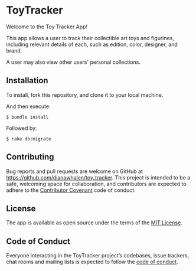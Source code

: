 # ToyTracker

Welcome to the Toy Tracker App!

This app allows a user to track their collectible art toys and figurines, including relevant details of each, such as edition, color, designer, and brand.

A user may also view other users' personal collections.

## Installation

To install, fork this repository, and clone it to your local machine.

And then execute:

    $ bundle install

Followed by:

    $ rake db:migrate

## Contributing

Bug reports and pull requests are welcome on GitHub at https://github.com/dianawhalen/toy_tracker. This project is intended to be a safe, welcoming space for collaboration, and contributors are expected to adhere to the [Contributor Covenant](http://contributor-covenant.org) code of conduct.

## License

The app is available as open source under the terms of the [MIT License](https://opensource.org/licenses/MIT).

## Code of Conduct

Everyone interacting in the ToyTracker project’s codebases, issue trackers, chat rooms and mailing lists is expected to follow the [code of conduct](https://github.com/<dianawhalen>/toy_tracker/blob/master/CODE_OF_CONDUCT.md).
